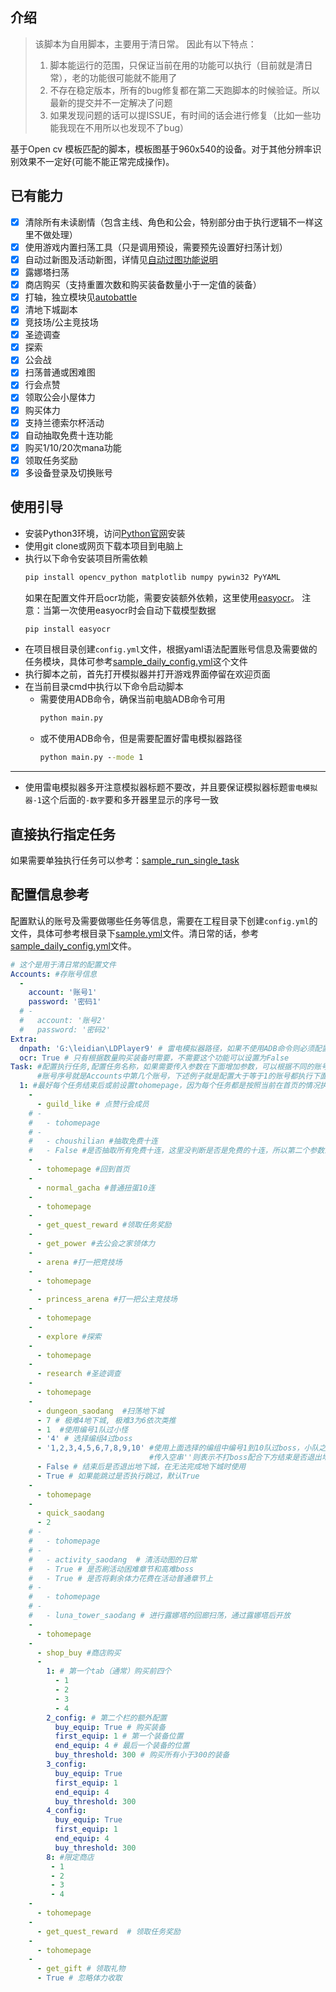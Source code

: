 ## 介绍
> 该脚本为自用脚本，主要用于清日常。
> 因此有以下特点：
> 1. 脚本能运行的范围，只保证当前在用的功能可以执行（目前就是清日常），老的功能很可能就不能用了
> 2. 不存在稳定版本，所有的bug修复都在第二天跑脚本的时候验证。所以最新的提交并不一定解决了问题
> 3. 如果发现问题的话可以提ISSUE，有时间的话会进行修复（比如一些功能我现在不用所以也发现不了bug）

基于Open cv 模板匹配的脚本，模板图基于960x540的设备。对于其他分辨率识别效果不一定好(可能不能正常完成操作)。

## 已有能力

- [x] 清除所有未读剧情（包含主线、角色和公会，特别部分由于执行逻辑不一样这里不做处理）
- [x] 使用游戏内置扫荡工具（只是调用预设，需要预先设置好扫荡计划）
- [x] 自动过新图及活动新图，详情见[自动过图功能说明](自动过图功能说明.md)
- [x] 露娜塔扫荡
- [x] 商店购买（支持重置次数和购买装备数量小于一定值的装备）
- [x] 打轴，独立模块见[autobattle](autobattle/)
- [x] 清地下城副本
- [x] 竞技场/公主竞技场
- [x] 圣迹调查
- [x] 探索
- [x] 公会战
- [x] 扫荡普通或困难图
- [x] 行会点赞
- [x] 领取公会小屋体力
- [x] 购买体力
- [x] 支持兰德索尔杯活动
- [x] 自动抽取免费十连功能
- [x] 购买1/10/20次mana功能
- [x] 领取任务奖励
- [x] 多设备登录及切换账号

## 使用引导

* 安装Python3环境，访问[Python官网](https://www.python.org/)安装
* 使用git clone或网页下载本项目到电脑上
* 执行以下命令安装项目所需依赖
  ```cmd
  pip install opencv_python matplotlib numpy pywin32 PyYAML
  ```
  如果在配置文件开启ocr功能，需要安装额外依赖，这里使用[easyocr](https://github.com/JaidedAI/EasyOCR)。
  注意：当第一次使用easyocr时会自动下载模型数据
  ```cmd
  pip install easyocr
  ```
* 在项目根目录创建`config.yml`文件，根据yaml语法配置账号信息及需要做的任务模块，具体可参考[sample_daily_config.yml](sample_daily_config.yml)这个文件
* 执行脚本之前，首先打开模拟器并打开游戏界面停留在欢迎页面
* 在当前目录cmd中执行以下命令启动脚本
  * 需要使用ADB命令，确保当前电脑ADB命令可用
    ```cmd
    python main.py
    ```
  * 或不使用ADB命令，但是需要配置好雷电模拟器路径
    ```cmd
    python main.py --mode 1
    ```
---
* 使用雷电模拟器多开注意模拟器标题不要改，并且要保证模拟器标题`雷电模拟器-1`这个后面的`-数字`要和多开器里显示的序号一致

## 直接执行指定任务

如果需要单独执行任务可以参考：[sample_run_single_task](sample_run_single_task.py)

## 配置信息参考

配置默认的账号及需要做哪些任务等信息，需要在工程目录下创建`config.yml`的文件，具体可参考根目录下[sample.yml](sample.yml)文件。清日常的话，参考[sample_daily_config.yml](sample_daily_config.yml)文件。

```yaml
# 这个是用于清日常的配置文件
Accounts: #存账号信息
  -
    account: '账号1'
    password: '密码1'
  # - 
  #   account: '账号2'
  #   password: '密码2'
Extra:
  dnpath: 'G:\leidian\LDPlayer9' # 雷电模拟器路径，如果不使用ADB命令则必须配置这个路径
  ocr: True # 只有根据数量购买装备时需要，不需要这个功能可以设置为False
Task: #配置执行任务,配置任务名称，如果需要传入参数在下面增加参数，可以根据不同的账号序号配置任务。
      #账号序号就是Accounts中第几个账号，下述例子就是配置大于等于1的账号都执行下面的任务列表，如果在下面加入一个5：那么就是1-4执行1：后面的任务列表5以后执行5：后面的任务列表
  1: #最好每个任务结束后或前设置tohomepage，因为每个任务都是按照当前在首页的情况执行的，下面部分注释的任务是只有某些活动时可用，可以根据需要取消注释
    -
      - guild_like # 点赞行会成员
    # - 
    #   - tohomepage
    # -
    #   - choushilian #抽取免费十连
    #   - False #是否抽取所有免费十连，这里没判断是否是免费的十连，所以第二个参数最好不要传True，如果当前没有免费的十连的话就直接把钻石花光了
    -
      - tohomepage #回到首页
    -
      - normal_gacha #普通扭蛋10连
    -
      - tohomepage
    -
      - get_quest_reward #领取任务奖励
    -
      - get_power #去公会之家领体力
    -
      - arena #打一把竞技场
    -
      - tohomepage
    -
      - princess_arena #打一把公主竞技场
    -
      - tohomepage
    -
      - explore #探索
    -
      - tohomepage
    -
      - research #圣迹调查
    -
      - tohomepage
    -
      - dungeon_saodang  #扫荡地下城
      - 7 # 极难4地下城, 极难3为6依次类推
      - 1  #使用编号1队过小怪
      - '4' # 选择编组4过boss
      - '1,2,3,4,5,6,7,8,9,10' #使用上面选择的编组中编号1到10队过boss，小队之间用','分割
                               #传入空串''则表示不打boss配合下方结束是否退出地下城使用
      - False # 结束后是否退出地下城，在无法完成地下城时使用
      - True # 如果能跳过是否执行跳过，默认True
    -
      - tohomepage
    -
      - quick_saodang
      - 2
    # -
    #   - tohomepage
    # -
    #   - activity_saodang  # 清活动图的日常
    #   - True # 是否刷活动困难章节和高难boss
    #   - True # 是否将剩余体力花费在活动普通章节上
    # -
    #   - tohomepage
    # -
    #   - luna_tower_saodang # 进行露娜塔的回廊扫荡，通过露娜塔后开放
    -
      - tohomepage
    -
      - shop_buy #商店购买
      -
        1: # 第一个tab（通常）购买前四个
          - 1
          - 2
          - 3
          - 4
        2_config: # 第二个栏的额外配置
          buy_equip: True # 购买装备
          first_equip: 1 # 第一个装备位置
          end_equip: 4 # 最后一个装备的位置
          buy_threshold: 300 # 购买所有小于300的装备
        3_config: 
          buy_equip: True 
          first_equip: 1 
          end_equip: 4 
          buy_threshold: 300 
        4_config: 
          buy_equip: True 
          first_equip: 1 
          end_equip: 4 
          buy_threshold: 300 
        8: #限定商店
         - 1
         - 2
         - 3
         - 4
    -
      - tohomepage
    -
      - get_quest_reward  # 领取任务奖励
    -
      - tohomepage
    -
      - get_gift # 领取礼物
      - True # 忽略体力收取
```
